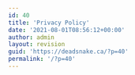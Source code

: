 ```yaml
---
id: 40
title: 'Privacy Policy'
date: '2021-08-01T08:56:12+00:00'
author: admin
layout: revision
guid: 'https://deadsnake.ca/?p=40'
permalink: '/?p=40'
---
```


